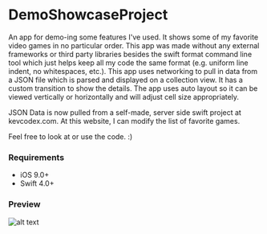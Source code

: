 # DemoShowcaseProject
An app for demo-ing some features I've used. It shows some of my favorite video games in no particular order. This app was made without any external frameworks or third party libraries besides the swift format command line tool which just helps keep all my code the same format (e.g. uniform line indent, no whitespaces, etc.). This app uses networking to pull in data from a JSON file which is parsed and displayed on a collection view. It has a custom transition to show the details. The app uses auto layout so it can be viewed vertically or horizontally and will adjust cell size appropriately.

JSON Data is now pulled from a self-made, server side swift project at kevcodex.com. At this website, I can modify the list of favorite games.

Feel free to look at or use the code. :)

### Requirements ###
* iOS 9.0+
* Swift 4.0+

### Preview ###
![alt text](https://github.com/kirby10023/DemoShowcaseProject/blob/master/SupportFiles/demoApp.gif "Demo")
